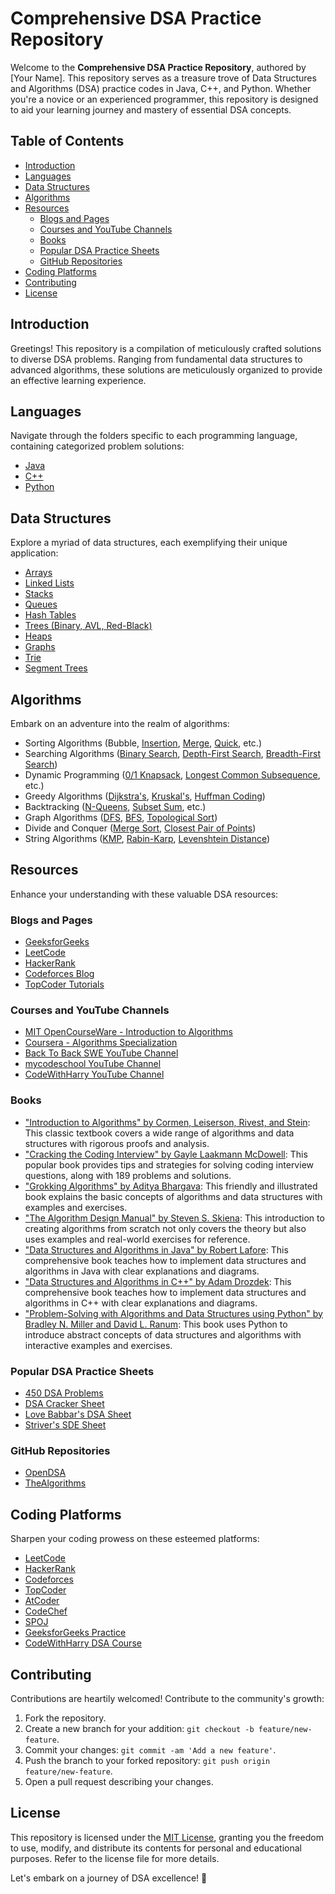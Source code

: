 # Comprehensive DSA Practice Repository

Welcome to the **Comprehensive DSA Practice Repository**, authored by [Your Name]. This repository serves as a treasure trove of Data Structures and Algorithms (DSA) practice codes in Java, C++, and Python. Whether you're a novice or an experienced programmer, this repository is designed to aid your learning journey and mastery of essential DSA concepts.

## Table of Contents

- [Introduction](#introduction)
- [Languages](#languages)
- [Data Structures](#data-structures)
- [Algorithms](#algorithms)
- [Resources](#resources)
  - [Blogs and Pages](#blogs-and-pages)
  - [Courses and YouTube Channels](#courses-and-youtube-channels)
  - [Books](#books)
  - [Popular DSA Practice Sheets](#popular-dsa-practice-sheets)
  - [GitHub Repositories](#github-repositories)
- [Coding Platforms](#coding-platforms)
- [Contributing](#contributing)
- [License](#license)

## Introduction

Greetings! This repository is a compilation of meticulously crafted solutions to diverse DSA problems. Ranging from fundamental data structures to advanced algorithms, these solutions are meticulously organized to provide an effective learning experience.

## Languages

Navigate through the folders specific to each programming language, containing categorized problem solutions:

- [Java](java/)
- [C++](cpp/)
- [Python](python/)

## Data Structures

Explore a myriad of data structures, each exemplifying their unique application:

- [Arrays](data-structures/arrays.md)
- [Linked Lists](data-structures/linked-lists.md)
- [Stacks](data-structures/stacks.md)
- [Queues](data-structures/queues.md)
- [Hash Tables](data-structures/hash-tables.md)
- [Trees (Binary, AVL, Red-Black)](data-structures/trees.md)
- [Heaps](data-structures/heaps.md)
- [Graphs](data-structures/graphs.md)
- [Trie](data-structures/trie.md)
- [Segment Trees](data-structures/segment-trees.md)

## Algorithms

Embark on an adventure into the realm of algorithms:

- Sorting Algorithms (Bubble, [Insertion](algorithms/sorting/insertion-sort.md), [Merge](algorithms/sorting/merge-sort.md), [Quick](algorithms/sorting/quick-sort.md), etc.)
- Searching Algorithms ([Binary Search](algorithms/searching/binary-search.md), [Depth-First Search](algorithms/graphs/depth-first-search.md), [Breadth-First Search](algorithms/graphs/breadth-first-search.md))
- Dynamic Programming ([0/1 Knapsack](algorithms/dynamic-programming/0-1-knapsack.md), [Longest Common Subsequence](algorithms/dynamic-programming/longest-common-subsequence.md), etc.)
- Greedy Algorithms ([Dijkstra's](algorithms/greedy/dijkstras-algorithm.md), [Kruskal's](algorithms/greedy/kruskals-algorithm.md), [Huffman Coding](algorithms/greedy/huffman-coding.md))
- Backtracking ([N-Queens](algorithms/backtracking/n-queens.md), [Subset Sum](algorithms/backtracking/subset-sum.md), etc.)
- Graph Algorithms ([DFS](algorithms/graphs/depth-first-search.md), [BFS](algorithms/graphs/breadth-first-search.md), [Topological Sort](algorithms/graphs/topological-sort.md))
- Divide and Conquer ([Merge Sort](algorithms/sorting/merge-sort.md), [Closest Pair of Points](algorithms/divide-and-conquer/closest-pair-of-points.md))
- String Algorithms ([KMP](algorithms/strings/knuth-morris-pratt.md), [Rabin-Karp](algorithms/strings/rabin-karp.md), [Levenshtein Distance](algorithms/strings/levenshtein-distance.md))

## Resources

Enhance your understanding with these valuable DSA resources:

### Blogs and Pages

- [GeeksforGeeks](https://www.geeksforgeeks.org/)
- [LeetCode](https://leetcode.com/)
- [HackerRank](https://www.hackerrank.com/domains/tutorials/10-days-of-javascript)
- [Codeforces Blog](https://codeforces.com/blog/entry/63511)
- [TopCoder Tutorials](https://www.topcoder.com/thrive/articles/Getting%20Started%20in%20Algorithms)

### Courses and YouTube Channels

- [MIT OpenCourseWare - Introduction to Algorithms](https://ocw.mit.edu/courses/electrical-engineering-and-computer-science/6-006-introduction-to-algorithms-fall-2011/)
- [Coursera - Algorithms Specialization](https://www.coursera.org/specializations/algorithms)
- [Back To Back SWE YouTube Channel](https://www.youtube.com/c/BackToBackSWE)
- [mycodeschool YouTube Channel](https://www.youtube.com/user/mycodeschool)
- [CodeWithHarry YouTube Channel](https://youtube.com/@CodeWithHarry)

### Books

- ["Introduction to Algorithms" by Cormen, Leiserson, Rivest, and Stein](https://mitpress.mit.edu/books/introduction-algorithms): This classic textbook covers a wide range of algorithms and data structures with rigorous proofs and analysis.
- ["Cracking the Coding Interview" by Gayle Laakmann McDowell](https://www.crackingthecodinginterview.com/): This popular book provides tips and strategies for solving coding interview questions, along with 189 problems and solutions.
- ["Grokking Algorithms" by Aditya Bhargava](https://www.manning.com/books/grokking-algorithms): This friendly and illustrated book explains the basic concepts of algorithms and data structures with examples and exercises.
- ["The Algorithm Design Manual" by Steven S. Skiena](http://www.algorist.com/): This introduction to creating algorithms from scratch not only covers the theory but also uses examples and real-world exercises for reference.
- ["Data Structures and Algorithms in Java" by Robert Lafore](https://www.amazon.com/Data-Structures-Algorithms-Java-Lafore/dp/0672324539): This comprehensive book teaches how to implement data structures and algorithms in Java with clear explanations and diagrams.
- ["Data Structures and Algorithms in C++" by Adam Drozdek](https://www.cengage.com/c/data-structures-and-algorithms-in-c-second-edition/9781337109079): This comprehensive book teaches how to implement data structures and algorithms in C++ with clear explanations and diagrams.
- ["Problem-Solving with Algorithms and Data Structures using Python" by Bradley N. Miller and David L. Ranum](https://runestone.academy/runestone/books/published/pythonds/index.html): This book uses Python to introduce abstract concepts of data structures and algorithms with interactive examples and exercises.

### Popular DSA Practice Sheets

- [450 DSA Problems](https://450dsa.com/)
- [DSA Cracker Sheet](https://www.interviewbit.com/coding-problems/)
- [Love Babbar's DSA Sheet](https://lovebabbar450-sheet.herokuapp.com/)
- [Striver's SDE Sheet](https://takeuforward.org/interviews/strivers-sde-sheet-top-coding-interview-problems/_)

### GitHub Repositories

- [OpenDSA](https://github.com/OpenDSA/OpenDSA)
- [TheAlgorithms](https://github.com/TheAlgorithms)

## Coding Platforms

Sharpen your coding prowess on these esteemed platforms:

- [LeetCode](https://leetcode.com/)
- [HackerRank](https://www.hackerrank.com/)
- [Codeforces](https://codeforces.com/)
- [TopCoder](https://www.topcoder.com/)
- [AtCoder](https://atcoder.jp/)
- [CodeChef](https://www.codechef.com/)
- [SPOJ](https://www.spoj.com/)
- [GeeksforGeeks Practice](https://practice.geeksforgeeks.org/)
- [CodeWithHarry DSA Course](https://www.codewithharry.com/videos/data-structures-and-algorithms-in-hindi-1)

## Contributing

Contributions are heartily welcomed! Contribute to the community's growth:

1. Fork the repository.
2. Create a new branch for your addition: `git checkout -b feature/new-feature`.
3. Commit your changes: `git commit -am 'Add a new feature'`.
4. Push the branch to your forked repository: `git push origin feature/new-feature`.
5. Open a pull request describing your changes.

## License

This repository is licensed under the [MIT License](LICENSE), granting you the freedom to use, modify, and distribute its contents for personal and educational purposes. Refer to the license file for more details.

Let's embark on a journey of DSA excellence! 🚀
